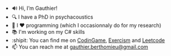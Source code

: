 - 🔊 Hi, I’m Gauthier!
- 🔍 I have a PhD in psychacoustics
- 🤖 I ❤️ programming (which I occasionnaly do for my research)
- 📚 I'm working on my C# skills
- :shipit: You can find me on [CodinGame](https://www.codingame.com/profile/53038fbe81bae449ed409474d49ce6fd1257393 "CodinGame"), [Exercism](https://exercism.org/profiles/Gautzilla "Exercism") and [Leetcode](https://leetcode.com/Gautzilla/ "Leetcode")
- 📫 You can reach me at gauthier.berthomieu@gmail.com
